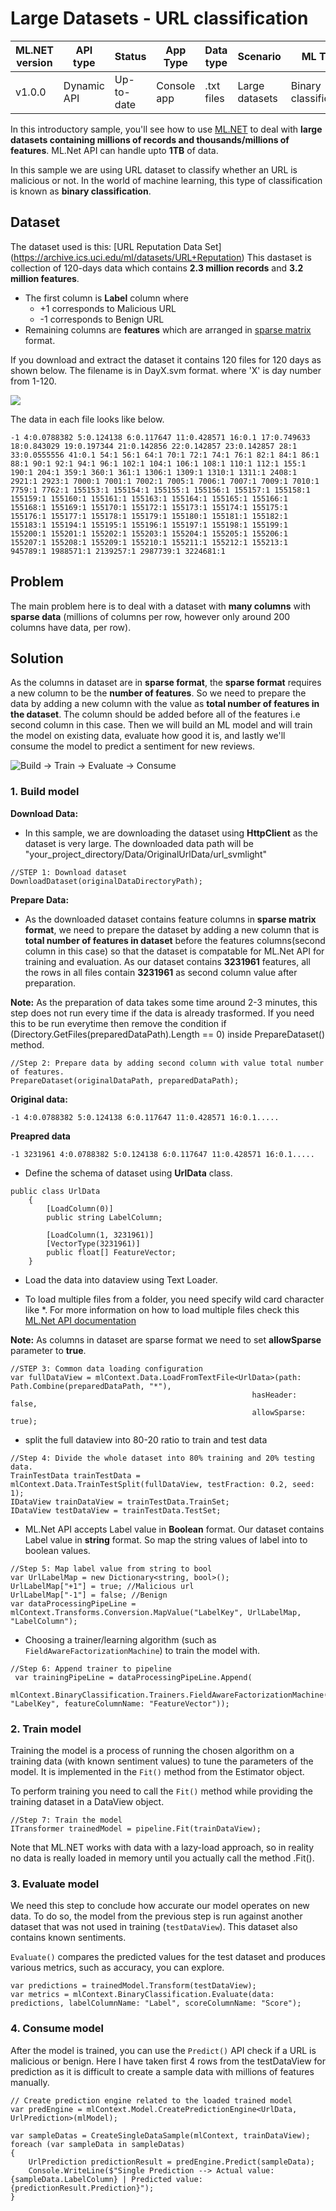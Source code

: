 # Large Datasets - URL classification

| ML.NET version | API type          | Status                        | App Type    | Data type | Scenario            | ML Task                   | Algorithms                  |
|----------------|-------------------|-------------------------------|-------------|-----------|---------------------|---------------------------|-----------------------------|
| v1.0.0           | Dynamic API | Up-to-date | Console app | .txt files | Large datasets | Binary classification | FieldAwareFactorizationMachine |

In this introductory sample, you'll see how to use [ML.NET](https://www.microsoft.com/net/learn/apps/machine-learning-and-ai/ml-dotnet) to deal with **large datasets containing millions of records and thousands/millions of features**. ML.Net API can handle upto **1TB** of data. 

In this sample we are using URL dataset to classify whether an URL is malicious or not. In the world of machine learning, this type of classification is known as **binary classification**.

## Dataset
The dataset used is this: [URL Reputation Data Set] (https://archive.ics.uci.edu/ml/datasets/URL+Reputation)
This dastaset is collection of 120-days data which contains **2.3 million records** and **3.2 million features**.

* The first column is **Label** column where
  - +1 corresponds to Malicious URL
  - -1 corresponds to Benign URL
* Remaining columns are **features** which are arranged in [sparse matrix](https://en.wikipedia.org/wiki/Sparse_matrix) format. 

If you download and extract the dataset it contains 120 files for 120 days as shown below. The filename is in DayX.svm format. where 'X' is day number from 1-120.

![](./docs/screenshots/FilesFormat.PNG)

The data in each file looks like below.

```CSharp
-1 4:0.0788382 5:0.124138 6:0.117647 11:0.428571 16:0.1 17:0.749633 18:0.843029 19:0.197344 21:0.142856 22:0.142857 23:0.142857 28:1 33:0.0555556 41:0.1 54:1 56:1 64:1 70:1 72:1 74:1 76:1 82:1 84:1 86:1 88:1 90:1 92:1 94:1 96:1 102:1 104:1 106:1 108:1 110:1 112:1 155:1 190:1 204:1 359:1 360:1 361:1 1306:1 1309:1 1310:1 1311:1 2408:1 2921:1 2923:1 7000:1 7001:1 7002:1 7005:1 7006:1 7007:1 7009:1 7010:1 7759:1 7762:1 155153:1 155154:1 155155:1 155156:1 155157:1 155158:1 155159:1 155160:1 155161:1 155163:1 155164:1 155165:1 155166:1 155168:1 155169:1 155170:1 155172:1 155173:1 155174:1 155175:1 155176:1 155177:1 155178:1 155179:1 155180:1 155181:1 155182:1 155183:1 155194:1 155195:1 155196:1 155197:1 155198:1 155199:1 155200:1 155201:1 155202:1 155203:1 155204:1 155205:1 155206:1 155207:1 155208:1 155209:1 155210:1 155211:1 155212:1 155213:1 945789:1 1988571:1 2139257:1 2987739:1 3224681:1
```

## Problem
The main problem here is to deal with a dataset with **many columns** with **sparse data** (millions of columns per row, however only around 200 columns have data, per row).

## Solution
As the columns in dataset are in **sparse format**, the **sparse format** requires a new column to be the **number of features**. So we need to prepare the data by adding a new column with the value as **total number of features in the dataset**. The column should be added before all of the features i.e second column in this case.  Then we will build an ML model and will train the model on existing data, evaluate how good it is, and lastly we'll consume the model to predict a sentiment for new reviews.

![Build -> Train -> Evaluate -> Consume](../shared_content/modelpipeline.png)

### 1. Build model

**Download Data:**

* In this sample, we are downloading the dataset using **HttpClient** as the dataset is very large. The downloaded data path will be "your_project_directory/Data/OriginalUrlData/url_svmlight"

```CSharp
//STEP 1: Download dataset
DownloadDataset(originalDataDirectoryPath);
```

**Prepare Data:**
* As the downloaded dataset contains feature columns in **sparse matrix format**, we need to prepare the dataset by adding a new column that is **total number of features in dataset**   before the  features columns(second column in this case) so that the dataset is compatable   for ML.Net API for training and evaluation. As our dataset contains **3231961** features, all the rows in all files contain **3231961**  as second column value after preparation.

**Note:** As the preparation of data takes some time around 2-3 minutes, this step does not run every time if the data is already trasformed. If you need this to be run everytime then remove the condition if (Directory.GetFiles(preparedDataPath).Length == 0) inside PrepareDataset() method.

```CSharp
//Step 2: Prepare data by adding second column with value total number of features.
PrepareDataset(originalDataPath, preparedDataPath);
```
**Original data:**
```CSharp
-1 4:0.0788382 5:0.124138 6:0.117647 11:0.428571 16:0.1.....
```

**Preapred data**
```CSharp
-1 3231961 4:0.0788382 5:0.124138 6:0.117647 11:0.428571 16:0.1.....
```	

* Define the schema of dataset using **UrlData** class. 

```CSharp
public class UrlData
    {
        [LoadColumn(0)]
        public string LabelColumn;
        
        [LoadColumn(1, 3231961)]
        [VectorType(3231961)]
        public float[] FeatureVector;
    }
```
* Load the data into dataview using Text Loader. 

* To load multiple files from a folder, you need specify wild card character like *. For more information on how to load multiple files check this [ML.Net API documentation](https://docs.microsoft.com/en-us/dotnet/machine-learning/how-to-guides/load-data-ml-net#load-data-from-multiple-files) 

**Note:** As columns in dataset are sparse format we need to set **allowSparse** parameter to **true**.

```CSharp
//STEP 3: Common data loading configuration
var fullDataView = mlContext.Data.LoadFromTextFile<UrlData>(path: Path.Combine(preparedDataPath, "*"),
                                                      hasHeader: false,
                                                      allowSparse: true);
```                                               

* split the full dataview into 80-20 ratio to train and test data

```CSharp
//Step 4: Divide the whole dataset into 80% training and 20% testing data.
TrainTestData trainTestData = mlContext.Data.TrainTestSplit(fullDataView, testFraction: 0.2, seed: 1);
IDataView trainDataView = trainTestData.TrainSet;
IDataView testDataView = trainTestData.TestSet;
```
* ML.Net API accepts Label value in **Boolean** format. Our dataset contains Label value in **string** format. So map the string values of label into to boolean values.

```CSharp
//Step 5: Map label value from string to bool
var UrlLabelMap = new Dictionary<string, bool>();
UrlLabelMap["+1"] = true; //Malicious url
UrlLabelMap["-1"] = false; //Benign 
var dataProcessingPipeLine = mlContext.Transforms.Conversion.MapValue("LabelKey", UrlLabelMap, "LabelColumn");
```

* Choosing a trainer/learning algorithm (such as `FieldAwareFactorizationMachine`) to train the model with. 

```CSharp
//Step 6: Append trainer to pipeline
 var trainingPipeLine = dataProcessingPipeLine.Append(
                mlContext.BinaryClassification.Trainers.FieldAwareFactorizationMachine(labelColumnName: "LabelKey", featureColumnName: "FeatureVector")); 
```

### 2. Train model
Training the model is a process of running the chosen algorithm on a training data (with known sentiment values) to tune the parameters of the model. It is implemented in the `Fit()` method from the Estimator object. 

To perform training you need to call the `Fit()` method while providing the training dataset in a DataView object.

```CSharp
//Step 7: Train the model
ITransformer trainedModel = pipeline.Fit(trainDataView);
```

Note that ML.NET works with data with a lazy-load approach, so in reality no data is really loaded in memory until you actually call the method .Fit().

### 3. Evaluate model

We need this step to conclude how accurate our model operates on new data. To do so, the model from the previous step is run against another dataset that was not used in training (`testDataView`). This dataset also contains known sentiments. 

`Evaluate()` compares the predicted values for the test dataset and produces various metrics, such as accuracy, you can explore.

```CSharp
var predictions = trainedModel.Transform(testDataView);
var metrics = mlContext.BinaryClassification.Evaluate(data: predictions, labelColumnName: "Label", scoreColumnName: "Score");
```

### 4. Consume model

After the model is trained, you can use the `Predict()` API check if a URL is malicious or benign. Here I have taken first 4 rows from the testDataView for prediction as it is difficult to create a sample data with millions of features manually.

```CSharp
// Create prediction engine related to the loaded trained model
var predEngine = mlContext.Model.CreatePredictionEngine<UrlData, UrlPrediction>(mlModel);                 

var sampleDatas = CreateSingleDataSample(mlContext, trainDataView);
foreach (var sampleData in sampleDatas)
{
    UrlPrediction predictionResult = predEngine.Predict(sampleData);
    Console.WriteLine($"Single Prediction --> Actual value: {sampleData.LabelColumn} | Predicted value: {predictionResult.Prediction}");
}

```


